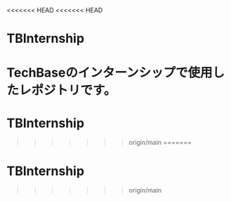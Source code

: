 <<<<<<< HEAD
<<<<<<< HEAD
# TBInternship
TechBaseのインターンシップで使用したレポジトリです。
=======
# TBInternship
>>>>>>> origin/main
=======
# TBInternship
>>>>>>> origin/main
